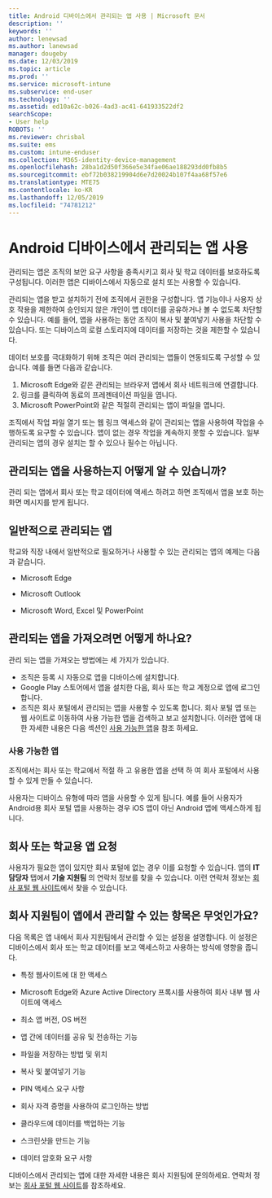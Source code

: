 ```yaml
---
title: Android 디바이스에서 관리되는 앱 사용 | Microsoft 문서
description: ''
keywords: ''
author: lenewsad
ms.author: lanewsad
manager: dougeby
ms.date: 12/03/2019
ms.topic: article
ms.prod: ''
ms.service: microsoft-intune
ms.subservice: end-user
ms.technology: ''
ms.assetid: ed10a62c-b026-4ad3-ac41-641933522df2
searchScope:
- User help
ROBOTS: ''
ms.reviewer: chrisbal
ms.suite: ems
ms.custom: intune-enduser
ms.collection: M365-identity-device-management
ms.openlocfilehash: 28ba1d2d50f366e5e34fae06ae188293dd0fb8b5
ms.sourcegitcommit: ebf72b038219904d6e7d20024b107f4aa68f57e6
ms.translationtype: MTE75
ms.contentlocale: ko-KR
ms.lasthandoff: 12/05/2019
ms.locfileid: "74781212"
---
```

# <a name="use-managed-apps-on-your-android-device"></a>Android 디바이스에서 관리되는 앱 사용
관리되는 앱은 조직의 보안 요구 사항을 충족시키고 회사 및 학교 데이터를 보호하도록 구성됩니다. 이러한 앱은 디바이스에서 자동으로 설치 또는 사용할 수 있습니다. 

관리되는 앱을 받고 설치하기 전에 조직에서 권한을 구성합니다. 앱 기능이나 사용자 상호 작용을 제한하여 승인되지 않은 개인이 앱 데이터를 공유하거나 볼 수 없도록 차단할 수 있습니다. 예를 들어, 앱을 사용하는 동안 조직이 복사 및 붙여넣기 사용을 차단할 수 있습니다. 또는 디바이스의 로컬 스토리지에 데이터를 저장하는 것을 제한할 수 있습니다.

데이터 보호를 극대화하기 위해 조직은 여러 관리되는 앱들이 연동되도록 구성할 수 있습니다. 예를 들면 다음과 같습니다.
1. Microsoft Edge와 같은 관리되는 브라우저 앱에서 회사 네트워크에 연결합니다.
2. 링크를 클릭하여 동료의 프레젠테이션 파일을 엽니다.
3. Microsoft PowerPoint와 같은 적절히 관리되는 앱이 파일을 엽니다.

조직에서 작업 파일 열기 또는 웹 링크 액세스와 같이 관리되는 앱을 사용하여 작업을 수행하도록 요구할 수 있습니다. 앱이 없는 경우 작업을 계속하지 못할 수 있습니다. 일부 관리되는 앱의 경우 설치는 할 수 있으나 필수는 아닙니다.

## <a name="how-do-i-know-im-using-a-managed-app"></a>관리되는 앱을 사용하는지 어떻게 알 수 있습니까?
관리 되는 앱에서 회사 또는 학교 데이터에 액세스 하려고 하면 조직에서 앱을 보호 하는 화면 메시지를 받게 됩니다. 

## <a name="commonly-managed-apps"></a>일반적으로 관리되는 앱  
학교와 직장 내에서 일반적으로 필요하거나 사용할 수 있는 관리되는 앱의 예제는 다음과 같습니다.

- Microsoft Edge

- Microsoft Outlook

- Microsoft Word, Excel 및 PowerPoint

## <a name="how-do-i-get-managed-apps"></a>관리되는 앱을 가져오려면 어떻게 하나요?
관리 되는 앱을 가져오는 방법에는 세 가지가 있습니다.  
* 조직은 등록 시 자동으로 앱을 디바이스에 설치합니다.  
* Google Play 스토어에서 앱을 설치한 다음, 회사 또는 학교 계정으로 앱에 로그인합니다.    
* 조직은 회사 포털에서 관리되는 앱을 사용할 수 있도록 합니다. 회사 포털 앱 또는 웹 사이트로 이동하여 사용 가능한 앱을 검색하고 보고 설치합니다. 이러한 앱에 대 한 자세한 내용은 다음 섹션인 [사용 가능한 앱](#available-apps)을 참조 하세요.  

### <a name="available-apps"></a>사용 가능한 앱   
 조직에서는 회사 또는 학교에서 적절 하 고 유용한 앱을 선택 하 여 회사 포털에서 사용할 수 있게 만들 수 있습니다.  

 사용자는 디바이스 유형에 따라 앱을 사용할 수 있게 됩니다. 예를 들어 사용자가 Android용 회사 포털 앱을 사용하는 경우 iOS 앱이 아닌 Android 앱에 액세스하게 됩니다.   

## <a name="request-an-app-for-work-or-school"></a>회사 또는 학교용 앱 요청   
 사용자가 필요한 앱이 있지만 회사 포털에 없는 경우 이를 요청할 수 있습니다. 앱의 **IT 담당자** 탭에서 **기술 지원팀** 의 연락처 정보를 찾을 수 있습니다. 이런 연락처 정보는 [회사 포털 웹 사이트](https://go.microsoft.com/fwlink/?linkid=2010980)에서 찾을 수 있습니다.   

## <a name="what-can-my-company-support-manage-in-an-app"></a>회사 지원팀이 앱에서 관리할 수 있는 항목은 무엇인가요?  
다음 목록은 앱 내에서 회사 지원팀에서 관리할 수 있는 설정을 설명합니다. 이 설정은 디바이스에서 회사 또는 학교 데이터를 보고 액세스하고 사용하는 방식에 영향을 줍니다.

* 특정 웹사이트에 대 한 액세스  

* Microsoft Edge와 Azure Active Directory 프록시를 사용하여 회사 내부 웹 사이트에 액세스  

* 최소 앱 버전, OS 버전

* 앱 간에 데이터를 공유 및 전송하는 기능  

* 파일을 저장하는 방법 및 위치  

* 복사 및 붙여넣기 기능  

* PIN 액세스 요구 사항  

* 회사 자격 증명을 사용하여 로그인하는 방법  

* 클라우드에 데이터를 백업하는 기능  

* 스크린샷을 만드는 기능  

* 데이터 암호화 요구 사항  

디바이스에서 관리되는 앱에 대한 자세한 내용은 회사 지원팀에 문의하세요. 연락처 정보는 [회사 포털 웹 사이트](https://go.microsoft.com/fwlink/?linkid=2010980)를 참조하세요.
